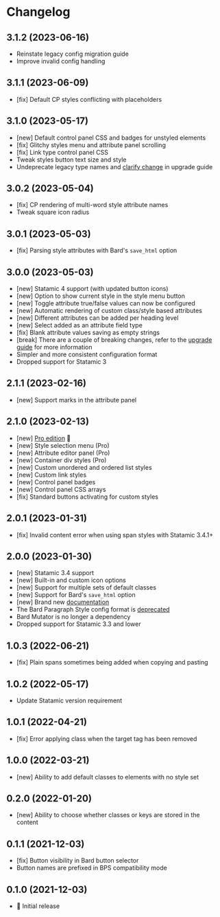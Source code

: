 # Changelog

## 3.1.2 (2023-06-16)

- Reinstate legacy config migration guide
- Improve invalid config handling

## 3.1.1 (2023-06-09)

- [fix] Default CP styles conflicting with placeholders

## 3.1.0 (2023-05-17)

- [new] Default control panel CSS and badges for unstyled elements
- [fix] Glitchy styles menu and attribute panel scrolling
- [fix] Link type control panel CSS
- Tweak styles button text size and style
- Undeprecate legacy type names and [clarify change](https://jacksleight.dev/docs/bard-texstyle/upgrade-2-to-3#type-names) in upgrade guide

## 3.0.2 (2023-05-04)

- [fix] CP rendering of multi-word style attribute names
- Tweak square icon radius

## 3.0.1 (2023-05-03)

- [fix] Parsing style attributes with Bard's `save_html` option

## 3.0.0 (2023-05-03)

- [new] Statamic 4 support (with updated button icons)
- [new] Option to show current style in the style menu button
- [new] Toggle attribute true/false values can now be configured
- [new] Automatic rendering of custom class/style based attributes
- [new] Different attributes can be added per heading level
- [new] Select added as an attribute field type
- [fix] Blank attribute values saving as empty strings
- [break] There are a couple of breaking changes, refer to the [upgrade guide](https://jacksleight.dev/docs/bard-texstyle/upgrade-2-to-3) for more information
- Simpler and more consistent configuration format
- Dropped support for Statamic 3

## 2.1.1 (2023-02-16)

- [new] Support marks in the attribute panel

## 2.1.0 (2023-02-13)

- [new] [Pro edition](https://jacksleight.dev/posts/introducing-bard-texstyle-pro-edition) 🚀
- [new] Style selection menu (Pro)
- [new] Attribute editor panel (Pro)
- [new] Container div styles (Pro)
- [new] Custom unordered and ordered list styles
- [new] Custom link styles
- [new] Control panel badges
- [new] Control panel CSS arrays
- [fix] Standard buttons activating for custom styles

## 2.0.1 (2023-01-31)

- [fix] Invalid content error when using span styles with Statamic 3.4.1+

## 2.0.0 (2023-01-30)

- [new] Statamic 3.4 support
- [new] Built-in and custom icon options
- [new] Support for multiple sets of default classes
- [new] Support for Bard's `save_html` option
- [new] Brand new [documentation](https://jacksleight.dev/docs/bard-texstyle) 
- The Bard Paragraph Style config format is [deprecated](https://github.com/jacksleight/statamic-bard-texstyle/blob/main/MIGRATION.md)
- Bard Mutator is no longer a dependency
- Dropped support for Statamic 3.3 and lower

## 1.0.3 (2022-06-21)

- [fix] Plain spans sometimes being added when copying and pasting

## 1.0.2 (2022-05-17)

- Update Statamic version requirement

## 1.0.1 (2022-04-21)

- [fix] Error applying class when the target tag has been removed

## 1.0.0 (2022-03-21)

- [new] Ability to add default classes to elements with no style set

## 0.2.0 (2022-01-20)

- [new] Ability to choose whether classes or keys are stored in the content

## 0.1.1 (2021-12-03)

- [fix] Button visibility in Bard button selector
- Button names are prefixed in BPS compatibility mode

## 0.1.0 (2021-12-03)

- 🚀 Initial release
